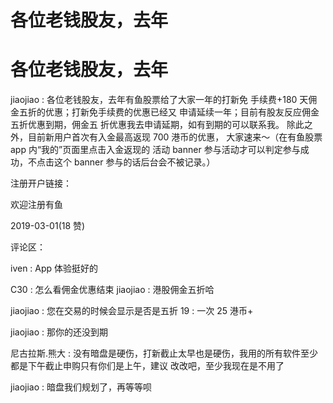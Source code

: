 # 各位老钱股友，去年

# 各位老钱股友，去年

jiaojiao : 各位老钱股友，去年有鱼股票给了大家一年的打新免 手续费+180 天佣金五折的优惠；打新免手续费的优惠已经又 申请延续一年；目前有股友反应佣金五折优惠到期，佣金五 折优惠我去申请延期，如有到期的可以联系我。 除此之外，目前新用户首次有入金最高返现 700 港币的优惠， 大家速来～（在有鱼股票 app 内“我的”页面里点击入金返现的 活动 banner 参与活动才可以判定参与成功，不点击这个 banner 参与的话后台会不被记录。）

注册开户链接：

欢迎注册有鱼

2019-03-01(18 赞)

评论区：

iven : App 体验挺好的

C30 : 怎么看佣金优惠结束 jiaojiao : 港股佣金五折哈

jiaojiao : 您在交易的时候会显示是否是五折 19 : 一次 25 港币+

jiaojiao : 那你的还没到期

尼古拉斯.熊大 : 没有暗盘是硬伤，打新截止太早也是硬伤，我用的所有软件至少都是下午截止申购只有你们是上午，建议 改改吧，至少我现在是不用了

jiaojiao : 暗盘我们规划了，再等等呗